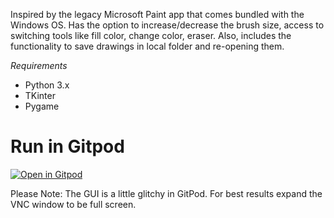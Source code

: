 Inspired by the legacy Microsoft Paint app that comes bundled with the Windows OS. 
Has the option to increase/decrease the brush size, access to switching tools like fill color, change color, eraser. 
Also, includes the functionality to save drawings in local folder and re-opening them. 

*Requirements*
- Python 3.x
- TKinter
- Pygame


# Run in Gitpod

[![Open in Gitpod](https://gitpod.io/button/open-in-gitpod.svg)](https://gitpod.io/#https://github.com/techwithtim/Account-Storage/blob/master/main.py)

Please Note: The GUI is a little glitchy in GitPod. For best results expand the VNC window to be full screen.
